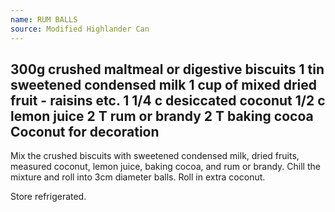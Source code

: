 ```yaml
---
name: RUM BALLS
source: Modified Highlander Can
---
```

300g crushed maltmeal or digestive biscuits
1 tin sweetened condensed milk
1 cup of mixed dried fruit - raisins etc.
1 1/4 c desiccated coconut
1/2 c lemon juice
2 T rum or brandy
2 T baking cocoa
Coconut for decoration
---
Mix the crushed biscuits with sweetened condensed milk, dried fruits, measured coconut, lemon juice, baking cocoa, and rum or brandy.  Chill the mixture and roll into 3cm diameter balls.  Roll in extra coconut.  

Store refrigerated.

